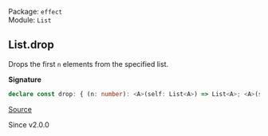 Package: `effect`<br />
Module: `List`<br />

## List.drop

Drops the first `n` elements from the specified list.

**Signature**

```ts
declare const drop: { (n: number): <A>(self: List<A>) => List<A>; <A>(self: List<A>, n: number): List<A>; }
```

[Source](https://github.com/Effect-TS/effect/tree/main/packages/effect/src/List.ts#L427)

Since v2.0.0